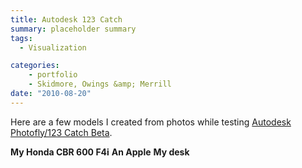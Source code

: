 ```yaml
---
title: Autodesk 123 Catch
summary: placeholder summary
tags:
  - Visualization

categories:
    - portfolio
    - Skidmore, Owings &amp; Merrill
date: "2010-08-20"
---
```


Here are a few models I created from photos while testing [Autodesk Photofly/123 Catch Beta](http://www.123dapp.com/catch).

<!-- more -->

**My Honda CBR 600 F4i** **An Apple** **My desk**
